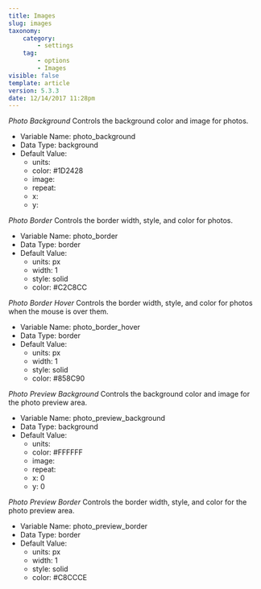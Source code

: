 ```yaml
---
title: Images
slug: images
taxonomy:
    category:
        - settings
    tag:
        - options
        - Images
visible: false
template: article
version: 5.3.3
date: 12/14/2017 11:28pm
---
```


<section class='option'>

*Photo Background*
Controls the background color and image for photos.



- Variable Name: photo_background
- Data Type: background
- Default Value: 
	- units: 
	- color: #1D2428
	- image: 
	- repeat: 
	- x: 
	- y: 


</section><section class='option'>

*Photo Border*
Controls the border width, style, and color for photos.



- Variable Name: photo_border
- Data Type: border
- Default Value: 
	- units: px
	- width: 1
	- style: solid
	- color: #C2C8CC


</section><section class='option'>

*Photo Border Hover*
Controls the border width, style, and color for photos when the mouse is over them.



- Variable Name: photo_border_hover
- Data Type: border
- Default Value: 
	- units: px
	- width: 1
	- style: solid
	- color: #858C90


</section><section class='option'>

*Photo Preview Background*
Controls the background color and image for the photo preview area.



- Variable Name: photo_preview_background
- Data Type: background
- Default Value: 
	- units: 
	- color: #FFFFFF
	- image: 
	- repeat: 
	- x: 0
	- y: 0


</section><section class='option'>

*Photo Preview Border*
Controls the border width, style, and color for the photo preview area.



- Variable Name: photo_preview_border
- Data Type: border
- Default Value: 
	- units: px
	- width: 1
	- style: solid
	- color: #C8CCCE


</section>